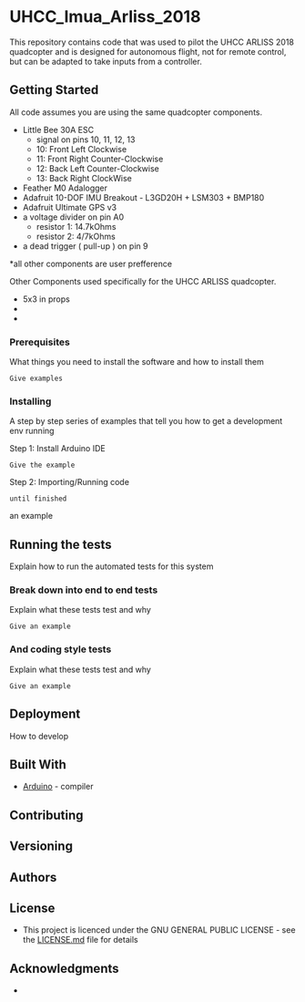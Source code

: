 # UHCC_Imua_Arliss_2018

This repository contains code that was used to pilot the UHCC ARLISS 2018 quadcopter and is designed for autonomous flight, not for remote control, but can be adapted to take inputs from a controller.

## Getting Started

All code assumes you are using the same quadcopter components.

- Little Bee 30A ESC
  - signal on pins 10, 11, 12, 13
  - 10: Front Left    Clockwise
  - 11: Front Right   Counter-Clockwise
  - 12: Back Left     Counter-Clockwise
  - 13: Back Right    ClockWise
- Feather M0 Adalogger
- Adafruit 10-DOF IMU Breakout - L3GD20H + LSM303 + BMP180
- Adafruit Ultimate GPS v3
- a voltage divider on pin A0
  - resistor 1: 14.7kOhms
  - resistor 2: 4/7kOhms
- a dead trigger ( pull-up ) on pin 9

*all other components are user prefference

Other Components used specifically for the UHCC ARLISS quadcopter.
- 5x3 in props
- 
-

### Prerequisites

What things you need to install the software and how to install them

```
Give examples
```

### Installing

A step by step series of examples that tell you how to get a development env running

Step 1: Install Arduino IDE

```
Give the example
```

Step 2: Importing/Running code

```
until finished
```

an example

## Running the tests

Explain how to run the automated tests for this system

### Break down into end to end tests

Explain what these tests test and why

```
Give an example
```

### And coding style tests

Explain what these tests test and why

```
Give an example
```

## Deployment

How to develop

## Built With
- [Arduino](https://www.arduino.cc/) - compiler

## Contributing


## Versioning


## Authors



## License
- This project is licenced under the GNU GENERAL PUBLIC LICENSE - see the [LICENSE.md](LICENSE.md) file for details


## Acknowledgments

* 

